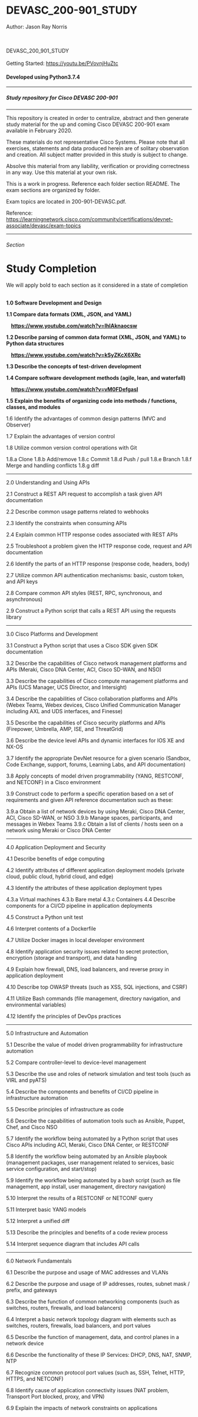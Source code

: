 # DEVASC_200-901_STUDY
<p>Author: Jason Ray Norris</p>

<br><br>
DEVASC_200_901_STUDY
<br><br>
Getting Started: https://youtu.be/PVovnjHuZtc
<h4>Developed using Python3.7.4</h4>
<hr>
<h5>Study repository for Cisco DEVASC 200-901
</h5>
<hr>


This repository is created in order to centralize, abstract and then generate study material for the up and coming Cisco DEVASC 200-901 exam available in February 2020.  

These materials do not representative Cisco Systems. Please note that all exercises, statements and data produced herein are of solitary observation and creation. All subject matter provided in this study is subject to change.

Absolve this material from any liability, verification or providing correctness in any way. Use this material at your own risk.

This is a work in progress.  Reference each folder section README. The exam sections are organized by folder.

Exam topics are located in 200-901-DEVASC.pdf.

Reference: https://learningnetwork.cisco.com/community/certifications/devnet-associate/devasc/exam-topics

<hr>
 <h6>Section</h6>

# Study Completion

We will apply bold to each section as it considered in a state of completion
<br><br>

<b>1.0 Software Development and Design

1.1 Compare data formats (XML, JSON, and YAML)

&nbsp;&nbsp;&nbsp;&nbsp;https://www.youtube.com/watch?v=IhIAknaocsw

1.2 Describe parsing of common data format (XML, JSON, and YAML) to Python data structures

&nbsp;&nbsp;&nbsp;&nbsp;https://www.youtube.com/watch?v=kSyZKcX6XRc

1.3 Describe the concepts of test-driven development

1.4 Compare software development methods (agile, lean, and waterfall)

&nbsp;&nbsp;&nbsp;&nbsp;https://www.youtube.com/watch?v=vM0FDefgasI

1.5 Explain the benefits of organizing code into methods / functions, classes, and modules
</b>

1.6 Identify the advantages of common design patterns (MVC and Observer)

1.7 Explain the advantages of version control

1.8 Utilize common version control operations with Git

1.8.a Clone
1.8.b Add/remove
1.8.c Commit
1.8.d Push / pull
1.8.e Branch
1.8.f Merge and handling conflicts
1.8.g diff
<hr>

2.0 Understanding and Using APIs

2.1 Construct a REST API request to accomplish a task given API documentation

2.2 Describe common usage patterns related to webhooks

2.3 Identify the constraints when consuming APIs

2.4 Explain common HTTP response codes associated with REST APIs

2.5 Troubleshoot a problem given the HTTP response code, request and API documentation

2.6 Identify the parts of an HTTP response (response code, headers, body)

2.7 Utilize common API authentication mechanisms: basic, custom token, and API keys

2.8 Compare common API styles (REST, RPC, synchronous, and asynchronous)

2.9 Construct a Python script that calls a REST API using the requests library

<hr>

3.0 Cisco Platforms and Development

3.1 Construct a Python script that uses a Cisco SDK given SDK documentation

3.2 Describe the capabilities of Cisco network management platforms and APIs (Meraki, Cisco DNA Center, ACI, Cisco SD-WAN, and NSO)

3.3 Describe the capabilities of Cisco compute management platforms and APIs (UCS Manager, UCS Director, and Intersight)

3.4 Describe the capabilities of Cisco collaboration platforms and APIs (Webex Teams, Webex devices, Cisco Unified Communication Manager including AXL and UDS interfaces, and Finesse)

3.5 Describe the capabilities of Cisco security platforms and APIs (Firepower, Umbrella, AMP, ISE, and ThreatGrid)

3.6 Describe the device level APIs and dynamic interfaces for IOS XE and NX-OS

3.7 Identify the appropriate DevNet resource for a given scenario (Sandbox, Code Exchange, support, forums, Learning Labs, and API documentation)

3.8 Apply concepts of model driven programmability (YANG, RESTCONF, and NETCONF) in a Cisco environment

3.9 Construct code to perform a specific operation based on a set of requirements and given API reference documentation such as these:

3.9.a Obtain a list of network devices by using Meraki, Cisco DNA Center, ACI, Cisco SD-WAN, or NSO
3.9.b Manage spaces, participants, and messages in Webex Teams
3.9.c Obtain a list of clients / hosts seen on a network using Meraki or Cisco DNA Center

<hr>

4.0 Application Deployment and Security

4.1 Describe benefits of edge computing

4.2 Identify attributes of different application deployment models (private cloud, public cloud, hybrid cloud, and edge)

4.3 Identify the attributes of these application deployment types

4.3.a Virtual machines
4.3.b Bare metal
4.3.c Containers
4.4 Describe components for a CI/CD pipeline in application deployments

4.5 Construct a Python unit test

4.6 Interpret contents of a Dockerfile

4.7 Utilize Docker images in local developer environment

4.8 Identify application security issues related to secret protection, encryption (storage and transport), and data handling

4.9 Explain how firewall, DNS, load balancers, and reverse proxy in application deployment

4.10 Describe top OWASP threats (such as XSS, SQL injections, and CSRF)

4.11 Utilize Bash commands (file management, directory navigation, and environmental variables)

4.12 Identify the principles of DevOps practices

<hr>

5.0 Infrastructure and Automation

5.1 Describe the value of model driven programmability for infrastructure automation

5.2 Compare controller-level to device-level management

5.3 Describe the use and roles of network simulation and test tools (such as VIRL and pyATS)

5.4 Describe the components and benefits of CI/CD pipeline in infrastructure automation

5.5 Describe principles of infrastructure as code

5.6 Describe the capabilities of automation tools such as Ansible, Puppet, Chef, and Cisco NSO

5.7 Identify the workflow being automated by a Python script that uses Cisco APIs including ACI, Meraki, Cisco DNA Center, or RESTCONF

5.8 Identify the workflow being automated by an Ansible playbook (management packages, user management related to services, basic service configuration, and start/stop)

5.9 Identify the workflow being automated by a bash script (such as file management, app install, user management, directory navigation)

5.10 Interpret the results of a RESTCONF or NETCONF query

5.11 Interpret basic YANG models

5.12 Interpret a unified diff

5.13 Describe the principles and benefits of a code review process

5.14 Interpret sequence diagram that includes API calls

<hr>

6.0 Network Fundamentals

6.1 Describe the purpose and usage of MAC addresses and VLANs

6.2 Describe the purpose and usage of IP addresses, routes, subnet mask / prefix, and gateways

6.3 Describe the function of common networking components (such as switches, routers, firewalls, and load balancers)

6.4 Interpret a basic network topology diagram with elements such as switches, routers, firewalls, load balancers, and port values

6.5 Describe the function of management, data, and control planes in a network device

6.6 Describe the functionality of these IP Services: DHCP, DNS, NAT, SNMP, NTP

6.7 Recognize common protocol port values (such as, SSH, Telnet, HTTP, HTTPS, and NETCONF)

6.8 Identify cause of application connectivity issues (NAT problem, Transport Port blocked, proxy, and VPN)

6.9 Explain the impacts of network constraints on applications



